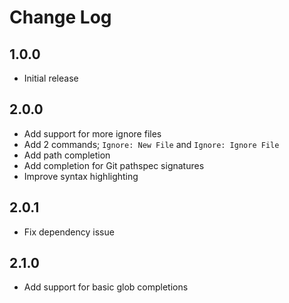 # Change Log

## 1.0.0

- Initial release

## 2.0.0

- Add support for more ignore files
- Add 2 commands; `Ignore: New File` and `Ignore: Ignore File`
- Add path completion
- Add completion for Git pathspec signatures
- Improve syntax highlighting

## 2.0.1

- Fix dependency issue

## 2.1.0

- Add support for basic glob completions
